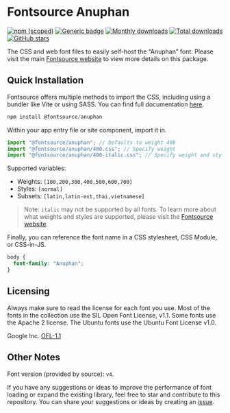 # Fontsource Anuphan

[![npm (scoped)](https://img.shields.io/npm/v/@fontsource/anuphan?color=brightgreen)](https://www.npmjs.com/package/@fontsource/anuphan) [![Generic badge](https://img.shields.io/badge/fontsource-passing-brightgreen)](https://github.com/fontsource/fontsource) [![Monthly downloads](https://badgen.net/npm/dm/@fontsource/anuphan)](https://github.com/fontsource/fontsource) [![Total downloads](https://badgen.net/npm/dt/@fontsource/anuphan)](https://github.com/fontsource/fontsource) [![GitHub stars](https://img.shields.io/github/stars/fontsource/fontsource.svg?style=social&label=Star)](https://github.com/fontsource/fontsource/stargazers)

The CSS and web font files to easily self-host the “Anuphan” font. Please visit the main [Fontsource website](https://fontsource.org/fonts/anuphan) to view more details on this package.

## Quick Installation

Fontsource offers multiple methods to import the CSS, including using a bundler like Vite or using SASS. You can find full documentation [here](https://fontsource.org/docs/getting-started/introduction).

```javascript
npm install @fontsource/anuphan
```

Within your app entry file or site component, import it in.

```javascript
import "@fontsource/anuphan"; // Defaults to weight 400
import "@fontsource/anuphan/400.css"; // Specify weight
import "@fontsource/anuphan/400-italic.css"; // Specify weight and style
```

Supported variables:
- Weights: `[100,200,300,400,500,600,700]`
- Styles: `[normal]`
- Subsets: `[latin,latin-ext,thai,vietnamese]`

> Note: `italic` may not be supported by all fonts. To learn more about what weights and styles are supported, please visit the [Fontsource website](https://fontsource.org/fonts/anuphan).

Finally, you can reference the font name in a CSS stylesheet, CSS Module, or CSS-in-JS.

```css
body {
  font-family: "Anuphan";
}
```

## Licensing
Always make sure to read the license for each font you use. Most of the fonts in the collection use the SIL Open Font License, v1.1. Some fonts use the Apache 2 license. The Ubuntu fonts use the Ubuntu Font License v1.0.

Google Inc.
[OFL-1.1](http://scripts.sil.org/OFL)

## Other Notes
Font version (provided by source): `v4`.

If you have any suggestions or ideas to improve the performance of font loading or expand the existing library, feel free to star and contribute to this repository. You can share your suggestions or ideas by creating an [issue](https://github.com/fontsource/fontsource/issues).